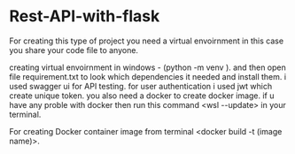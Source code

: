 # Rest-API-with-flask
For creating this type of project you need a virtual envoirnment in this case you share your code file to anyone.

creating virtual envoirnment in windows - (python -m venv <envoirnment name>).
and then open file requirement.txt to look which dependencies it needed and install them.
i used swagger ui for API testing.
for user authentication i used jwt which create unique token.
you also need a docker to create docker image.
if u have any proble with docker then run this command <wsl --update> in your terminal.

For creating Docker container image from terminal <docker build -t (image name)>.

